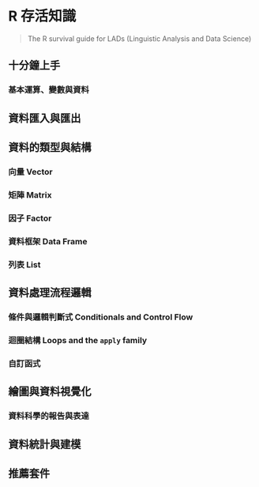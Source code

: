 # R 存活知識

> The R survival guide for LADs (Linguistic Analysis and Data Science) 

## 十分鐘上手
### 基本運算、變數與資料

## 資料匯入與匯出




## 資料的類型與結構 

### 向量 Vector
### 矩陣 Matrix
### 因子 Factor
### 資料框架 Data Frame
### 列表 List 


## 資料處理流程邏輯
### 條件與邏輯判斷式 Conditionals and Control Flow


### 迴圈結構 Loops and the `apply` family

### 自訂函式


## 繪圖與資料視覺化

### 資料科學的報告與表達







## 資料統計與建模




## 推薦套件




